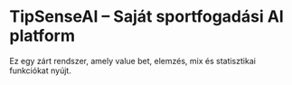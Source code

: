 # TipSenseAI – Saját sportfogadási AI platform

Ez egy zárt rendszer, amely value bet, elemzés, mix és statisztikai funkciókat nyújt.

